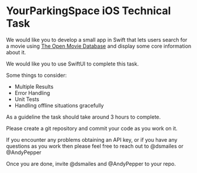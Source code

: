 # YourParkingSpace iOS Technical Task

We would like you to develop a small app in Swift that lets users search for a movie using [The Open Movie Database](http://www.omdbapi.com) and display some core information about it.

We would like you to use SwiftUI to complete this task.

Some things to consider:
* Multiple Results
* Error Handling
* Unit Tests
* Handling offline situations gracefully

As a guideline the task should take around 3 hours to complete.

Please create a git repository and commit your code as you work on it.

If you encounter any problems obtaining an API key, or if you have any questions as you work then please feel free to reach out to @dsmailes or @AndyPepper

Once you are done, invite @dsmailes and @AndyPepper to your repo.
